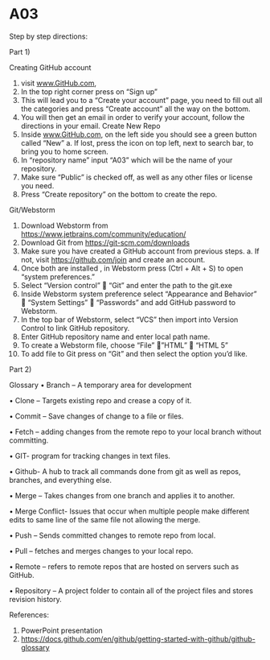 # A03

Step by step directions:

Part 1)

Creating GitHub account
1)	visit www.GitHub.com, 
2)	In the top right corner press on “Sign up”
3)	This will lead you to a “Create your account” page, you need to fill out all the categories and press “Create account” all the way on the bottom.
4)	You will then get an email in order to verify your account, follow the directions in your email.
Create New Repo
1)	Inside www.GitHub.com, on the left side you should see a green button called “New”
a.	If lost, press the icon on top left, next to search bar, to bring you to home screen.
2)	In “repository name” input “A03” which will be the name of your repository.
3)	Make sure “Public” is checked off, as well as any other files or license you need.
4)	Press “Create repository” on the bottom to create the repo.


Git/Webstorm
1)	Download Webstorm from https://www.jetbrains.com/community/education/ 
2)	Download Git from https://git-scm.com/downloads 
3)	Make sure you have created a GitHub account from previous steps.
  a.	If not, visit https://github.com/join and create an account.
4)	Once both are installed , in Webstorm press (Ctrl + Alt + S) to open “system preferences.”
5)	Select “Version control”  “Git” and enter the path to the git.exe
6)	Inside Webstorm system preference select “Appearance and Behavior”  “System Settings”  “Passwords” and add GitHub password to Webstorm.
7)	In the top bar of Webstorm, select “VCS” then import into Version Control to link GitHub repository.
8)	Enter GitHub repository name and enter local path name.
9)	To create a Webstorm file, choose “File” ”HTML”  “HTML 5”
10)	To add file to Git press on “Git” and then select the option you’d like.



Part 2)

Glossary
•	Branch – A temporary area for development

•	Clone – Targets existing repo and crease a copy of it.

•	Commit – Save changes of change to a file or files.

•	Fetch – adding changes from the remote repo to your local branch without committing. 

•	GIT- program for tracking changes in text files.

•	Github- A hub to track all commands done from git as well as repos, branches, and everything else.

•	Merge – Takes changes from one branch and applies it to another.

•	Merge Conflict- Issues that occur when multiple people make different edits to same line of the same file not allowing the merge.

•	Push – Sends committed changes to remote repo from local.

•	Pull – fetches and merges changes to your local repo.

•	Remote – refers to remote repos that are hosted on servers such as GitHub.

•	Repository – A project folder to contain all of the project files and stores revision history.




References: 
1)	PowerPoint presentation
2)	https://docs.github.com/en/github/getting-started-with-github/github-glossary



